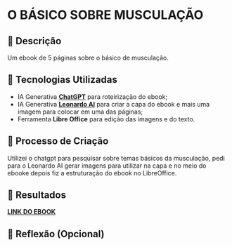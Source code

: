 # O BÁSICO SOBRE MUSCULAÇÃO

## 📒 Descrição
Um ebook de 5 páginas sobre o básico de musculação.
## 🤖 Tecnologias Utilizadas
* IA Generativa **[ChatGPT](https://chat.openai.com)** para roteirização do ebook;
* IA Generativa **[Leonardo AI](https://leonardo.ai)** para criar a capa do ebook e mais uma imagem para colocar em uma das páginas;
* Ferramenta **Libre Office** para edição das imagens e do texto.
## 🧐 Processo de Criação
Utilizei o chatgpt para pesquisar sobre temas básicos da musculação, pedi para o Leonardo AI gerar imagens para utilizar na capa e no meio do ebooke depois fiz a estruturação do ebook no LibreOffice.

## 🚀 Resultados
 **[LINK DO EBOOK](https://github.com/Simone271/lab-natty-or-not/blob/main/ebook.odt)**
## 💭 Reflexão (Opcional)
